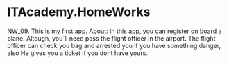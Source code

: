 # ITAcademy.HomeWorks

NW_09.
This is my first app. 
About:
In this app, you can register on board a plane.
Altough, you`ll need pass the flight officer in the airport.
The flight officer can check you bag and arrested you if you have something danger,
also He gives you a ticket if you dont have yours.


